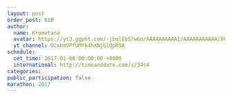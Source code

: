```yaml
---
layout: post
order_post: 610
author:
  name: Krometana
  avatar: https://yt3.ggpht.com/-jbqlEbS7wGo/AAAAAAAAAAI/AAAAAAAAAAA/XUDHP3Uu3rU/s88-c-k-no-mo-rj-c0xffffff/photo.jpg
  yt_channel: UCxhm9PfUMYk4hXNjGlOpR9A
schedule:
  cet_time: 2017-01-08 00:00:00 +0000
  international: http://timeanddate.com/s/34s4
categories:
public_participation: false
marathon: 2017
---
```

<!--iframe width="475" height="267" src="https://www.youtube.com/embed/MISSING" frameborder="0" allowfullscreen></iframe-->
